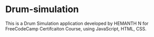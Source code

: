 # Drum-simulation
This is a Drum Simulation application developed by HEMANTH N for FreeCodeCamp Certifcaiton Course, using JavaScript, HTML, CSS. 
